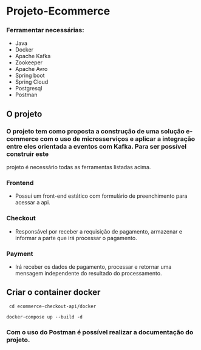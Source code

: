 # Projeto-Ecommerce

### Ferramentar necessárias:

* Java
* Docker
* Apache Kafka
* Zookeeper
* Apache Avro
* Spring boot
* Spring Cloud
* Postgresql
* Postman

## O projeto

### O projeto tem como proposta a construção de uma solução e-commerce com o uso de microsserviços e aplicar a integração entre eles orientada a eventos com Kafka. Para ser possível construir este 
projeto é necessário todas as ferramentas listadas acima.

### Frontend

* Possui um front-end estático com formulário de preenchimento para acessar a api.

### Checkout

* Responsável por receber a requisição de pagamento, armazenar e informar a parte que irá processar o pagamento.

### Payment

* Irá receber os dados de pagamento, processar e retornar uma mensagem independente do resultado do processamento.

## Criar o container docker

`` 
cd ecommerce-checkout-api/docker
`` 

``
docker-compose up --build -d
``

 ### Com o uso do Postman é possível realizar a documentação do projeto.
